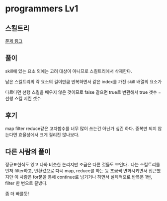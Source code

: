 # programmers Lv1

## 스킬트리

[문제 링크](https://programmers.co.kr/learn/courses/30/lessons/49993?language=javascript)

## 풀이

skill에 있는 요소 외에는 고려 대상이 아니므로 스킬트리에서 삭제한다.

남은 스킬트리의 각 요소의 길이만큼 반복하면서 같은 index를 가진 skill 배열의 요소가

다르다면 선행 스킬을 배우지 않은 것이므로 false 같으면 true로 변환해서 true 갯수 = 선행 스킬 지킨 갯수 

## 후기

map filter reduce같은 고차함수를 너무 많이 쓰는건 아닌가 싶긴 하다. 
중복만 되지 않는다면 효율성에서 크게 걸리진 않나보다. 

## 다른 사람의 풀이

정규표현식도 있고 나와 비슷한 논리지만 조금은 다른 것들도 보인다 .
나는 스킬트리를 먼저 filter하고, 반환값으로 다시 map, reduce를 하는 등 조금씩 변화시키면서 접근했지만
이 사람은 for문을 통해 continue로 넘기거나 하면서 실제적으로 반복문 1번, filter 한 번으로 끝냈다.

좀 더 빠를듯! 
